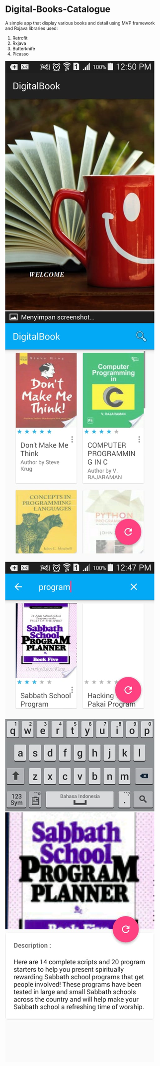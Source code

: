 # Digital-Books-Catalogue
A simple app that display various books and detail using MVP framework and Rxjava
libraries used:
1. Retrofit
2. Rxjava
3. Butterknife
4. Picasso

![Image](https://github.com/rkaprasetya/Digital-Books-Catalogue/blob/master/10.png)
![Image](https://github.com/rkaprasetya/Digital-Books-Catalogue/blob/master/2.png)
![Image](https://github.com/rkaprasetya/Digital-Books-Catalogue/blob/master/3.png)
![Image](https://github.com/rkaprasetya/Digital-Books-Catalogue/blob/master/4.png)
